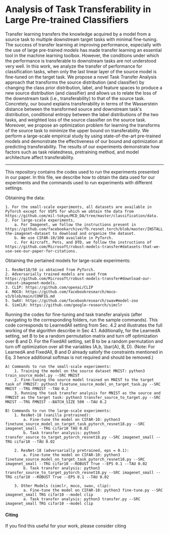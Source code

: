 # Analysis of Task Transferability in Large Pre-trained Classifiers
Transfer learning transfers the knowledge acquired by a model from a source task to multiple downstream target tasks with minimal fine-tuning. The success of transfer learning at improving performance, especially with the use of large pre-trained models has made transfer learning an essential tool in the machine learning toolbox. However, the conditions under which the performance is transferable to downstream tasks are not understood very well. In this work, we analyze the transfer of performance for classification tasks, when only the last linear layer of the source model is fine-tuned on the target task. We propose a novel Task Transfer Analysis approach that transforms the source distribution (and classifier) by changing the class prior distribution, label, and feature spaces to produce a new source distribution (and classifier) and allows us to relate the loss of the downstream task (i.e., transferability) to that of the source task. Concretely, our bound explains transferability in terms of the Wasserstein distance between the transformed source and downstream task's distribution, conditional entropy between the label distributions of the two tasks, and weighted loss of the source classifier on the source task. Moreover, we propose an optimization problem for learning the transforms of the source task to minimize the upper bound on transferability. We perform a large-scale empirical study by using state-of-the-art pre-trained models and demonstrate the effectiveness of our bound and optimization at predicting transferability. The results of our experiments demonstrate how factors such as task relatedness, pretraining method, and model architecture affect transferability.

<hr>

This repository contains the codes used to run the experiments presented in our paper. 
In this file, we describe how to obtain the data used for our experiments and the commands used to run experiments with different settings.

Obtaining the data:

	1. For the small-scale experiments, all datasets are available in PyTorch except for USPS for which we obtain the data from https://github.com/mil-tokyo/MCD_DA/tree/master/classification/data.
	2. For large-scale experiments, 
		a. For Imagenet, we follow the instructions present in https://github.com/facebookarchive/fb.resnet.torch/blob/master/INSTALL.md#download-the-imagenet-dataset to download and organize the dataset.
		b. We use CIFAR-10/100 available in PyTorch.
		c. For Aircraft, Pets, and DTD, we follow the instructions of https://github.com/Microsoft/robust-models-transfer#datasets-that-we-use-see-our-paper-for-citations.

Obtaining the pertained models for large-scale experiments:

	1. ResNet18/50 is obtained from PyTorch.
	2. Adversarially trained models are used from https://github.com/Microsoft/robust-models-transfer#download-our-robust-imagenet-models.
	3. CLIP: https://github.com/openai/CLIP
	4. MOCO: https://github.com/facebookresearch/moco-v3/blob/main/CONFIG.md
	5. SwAV: https://github.com/facebookresearch/swav#model-zoo
	6. SimCLR: https://github.com/google-research/simclr


Running the codes for fine-tuning and task transfer analysis (after navigating to the corresponding folders, run the sample commands). This code corresponds to LearnedAll setting from Sec. 4.2 and illustrates the full working of the algorithm describe in Sec 4.1. Additionally, for the LearnedA setting, set B to be a random permutation matrix and turn off optimization over B and D.  For the FixedAll setting, set B to be a random permutation and turn off optimization over all the variables (A,b, \bar{A}, B, D). (Note: For LearnedA and FixedAll, B and D already satisfy the constraints mentioned in Eq. 3 hence additional softmax is not required and should be removed.)

	A) Commands to run the small-scale experiments:
		1. Training the model on the source dataset MNIST: python3 train_source_model.py --SRC MNIST
		2. Fine-tuning the source model trained on MNIST to the target task of FMNIST: python3 finetune_source_model_on_target_task.py --SRC MNIST --TRG FMNIST --TAU 0.2
		3. Running the task transfer analysis for MNIST as the source and FMNIST as the target task: python3 transfer_source_to_target.py --SRC MNIST --TRG FMNIST --BATCH_SIZE 500 --TAU 0.2

	B) Commands to run the large-scale experiments:
		1. ResNet-18 (vanilla pretrained):
			a. Fine-tune the model on CIFAR-10: python3 finetune_source_model_on_target_task_pytorch_resnet18.py --SRC imagenet_small --TRG cifar10 TAU 0.02
			b. Task transfer analysis: python3 transfer_source_to_target_pytorch_resnet18.py --SRC imagenet_small --TRG cifar10 --TAU 0.02
		
		2. ResNet-18 (adversarially pretrained, eps = 0.1):
			a. Fine-tune the model on CIFAR-10: python3 finetune_source_model_on_target_task_pytorch_resnet18.py --SRC imagenet_small --TRG cifar10 --ROBUST True --EPS 0.1 --TAU 0.02
			b. Task transfer analysis: python3 transfer_source_to_target_pytorch_resnet18.py --SRC imagenet_small --TRG cifar10 --ROBUST True --EPS 0.1 --TAU 0.02

		3. Other Models (simclr, moco, swav, clip):
			a. Fine-tune the model on CIFAR-10: python3 fine-tune.py --SRC imagenet_small TRG cifar10 --model clip
			a. Task transfer analysis: python3 transfer.py --SRC imagenet_small TRG cifar10 --model clip

#### Citing

If you find this useful for your work, please consider citing
<pre>
<code>

</code>
</pre>
